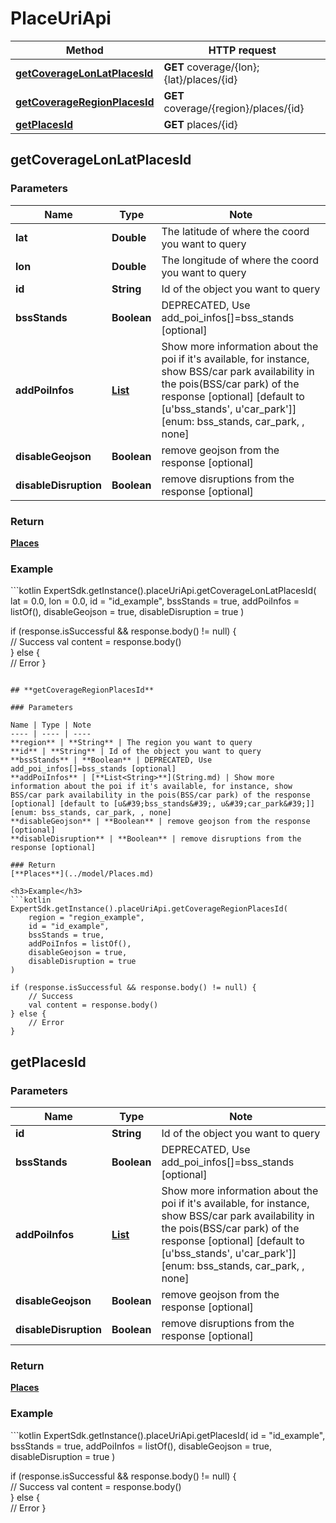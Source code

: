 # PlaceUriApi

Method | HTTP request
------------- | -------------
[**getCoverageLonLatPlacesId**](#getcoveragelonlatplacesid) | **GET** coverage/{lon};{lat}/places/{id}
[**getCoverageRegionPlacesId**](#getcoverageregionplacesid) | **GET** coverage/{region}/places/{id}
[**getPlacesId**](#getplacesid) | **GET** places/{id}

## **getCoverageLonLatPlacesId**

### Parameters

Name | Type | Note
---- | ---- | ----
**lat** | **Double** | The latitude of where the coord you want to query 
**lon** | **Double** | The longitude of where the coord you want to query 
**id** | **String** | Id of the object you want to query 
**bssStands** | **Boolean** | DEPRECATED, Use add_poi_infos[]=bss_stands [optional] 
**addPoiInfos** | [**List<String>**](String.md) | Show more information about the poi if it's available, for instance, show BSS/car park availability in the pois(BSS/car park) of the response [optional] [default to [u&#39;bss_stands&#39;, u&#39;car_park&#39;]] [enum: bss_stands, car_park, , none] 
**disableGeojson** | **Boolean** | remove geojson from the response [optional] 
**disableDisruption** | **Boolean** | remove disruptions from the response [optional] 

### Return
[**Places**](../model/Places.md)

<h3>Example</h3>
```kotlin
ExpertSdk.getInstance().placeUriApi.getCoverageLonLatPlacesId(
    lat = 0.0,
    lon = 0.0,
    id = "id_example",
    bssStands = true,
    addPoiInfos = listOf(),
    disableGeojson = true,
    disableDisruption = true
)

if (response.isSuccessful && response.body() != null) {  
    // Success
    val content = response.body()  
} else {  
    // Error
} 
```

## **getCoverageRegionPlacesId**

### Parameters

Name | Type | Note
---- | ---- | ----
**region** | **String** | The region you want to query 
**id** | **String** | Id of the object you want to query 
**bssStands** | **Boolean** | DEPRECATED, Use add_poi_infos[]=bss_stands [optional] 
**addPoiInfos** | [**List<String>**](String.md) | Show more information about the poi if it's available, for instance, show BSS/car park availability in the pois(BSS/car park) of the response [optional] [default to [u&#39;bss_stands&#39;, u&#39;car_park&#39;]] [enum: bss_stands, car_park, , none] 
**disableGeojson** | **Boolean** | remove geojson from the response [optional] 
**disableDisruption** | **Boolean** | remove disruptions from the response [optional] 

### Return
[**Places**](../model/Places.md)

<h3>Example</h3>
```kotlin
ExpertSdk.getInstance().placeUriApi.getCoverageRegionPlacesId(
    region = "region_example",
    id = "id_example",
    bssStands = true,
    addPoiInfos = listOf(),
    disableGeojson = true,
    disableDisruption = true
)

if (response.isSuccessful && response.body() != null) {  
    // Success
    val content = response.body()  
} else {  
    // Error
} 
```

## **getPlacesId**

### Parameters

Name | Type | Note
---- | ---- | ----
**id** | **String** | Id of the object you want to query 
**bssStands** | **Boolean** | DEPRECATED, Use add_poi_infos[]=bss_stands [optional] 
**addPoiInfos** | [**List<String>**](String.md) | Show more information about the poi if it's available, for instance, show BSS/car park availability in the pois(BSS/car park) of the response [optional] [default to [u&#39;bss_stands&#39;, u&#39;car_park&#39;]] [enum: bss_stands, car_park, , none] 
**disableGeojson** | **Boolean** | remove geojson from the response [optional] 
**disableDisruption** | **Boolean** | remove disruptions from the response [optional] 

### Return
[**Places**](../model/Places.md)

<h3>Example</h3>
```kotlin
ExpertSdk.getInstance().placeUriApi.getPlacesId(
    id = "id_example",
    bssStands = true,
    addPoiInfos = listOf(),
    disableGeojson = true,
    disableDisruption = true
)

if (response.isSuccessful && response.body() != null) {  
    // Success
    val content = response.body()  
} else {  
    // Error
} 
```


